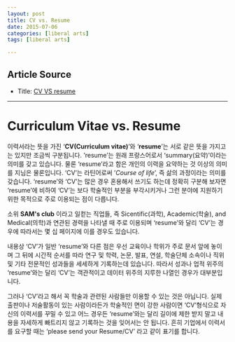```yaml
---
layout: post
title: CV vs. Resume
date: 2015-07-06
categories: [liberal arts]
tags: [liberal arts]

---
```


## Article Source
* Title: [CV VS resume](http://ezin.ybmsisa.com/knowledgeplus/e_learn_list_frm.asp?seq=708)


---

# Curriculum Vitae vs. Resume


이력서라는 뜻을 가진 ‘**CV(Curriculum vitae)**’와 ‘**resume**’는 서로 같은 뜻을 가지고는 있지만 조금씩 구분됩니다. ’resume’는 원래 프랑스어로서 ‘summary(요약)’이라는 의미를 갖고 있습니다. 물론 ‘resume’라고 함은 개인의 이력을 요약하는 것 이상의 의미를 지님은 물론입니다. ‘CV’는 라틴어로써
’*Course of life*’, 즉 삶의 과정이라는 의미를 갖습니다. ‘resume’와 ‘CV’는 많은 경우 혼용해서 쓰기도 하는데 정확히 구분해 보자면 ‘resume’에 비하여 ‘CV’는 보다 학술적인 부분을 부각시키거나 그런 분야에 지원하기 위한 목적으로 주로 이용되는 점이 다릅니다. 

소위 **SAM's club** 이라고 일컫는 직업들, 즉 Sicentific(과학), Academic(학술), and Medical(의학)과 연관된 경력을 나타낼 때 주로 이용되며 ‘resume’와 달리 ‘CV’는 경우에 따라서는 몇 십 페이지에 이를 경우도 있습니다.

내용상 ‘CV’가 일반 ‘resume’와 다른 점은 우선 교육이나 학위가 주로 문서 앞에 놓이며 그 뒤에 시간적 순서를 따라 연구 및 학력, 논문, 발표, 연설, 학술단체 소속이나 직위 및 기타 전문적인 성과들을 세세하게 기록하는데 있습니다. 따라서 성과나 업적 위주의 ‘resume’와는 달리 ‘CV’는 객관적이고 데이터 위주의 지루한 나열인 경우가 대부분입니다.

그러나 ‘CV’라고 해서 꼭 학술과 관련된 사람들만 이용할 수 있는 것은 아닙니다. 실제 출판이나 저술활동이 있는 사람이라든가 학술적인 면이 강한 사람이면 ‘CV’형식으로 자신의 이력서를 꾸밀 수 있고 어느 경우든 ‘resume’와는 달리 길이에 제한 받지 말고 내용을 자세하게 빠트리지 않고 기록하는 것을 잊어서는 안 됩니다. 흔히 기업에서 이력서를 요구할 때는 ‘please send your Resume/CV’ 라고 같이 표기를 합니다. 